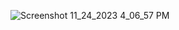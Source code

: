 ![Screenshot 11_24_2023 4_06_57 PM](https://github.com/Collins-Njoroge/OOP-/assets/145504010/f1aaa48c-9301-4c79-afb6-fbd5ddd014b0)
